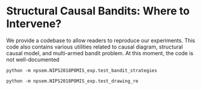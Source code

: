 # Structural Causal Bandits: Where to Intervene?


We provide a codebase to allow readers to reproduce our experiments. This code also contains various utilities related to causal diagram, structural causal model, and multi-armed bandit problem.
At this moment, the code is not well-documented


`python -m npsem.NIPS2018POMIS_exp.test_bandit_strategies`

`python -m npsem.NIPS2018POMIS_exp.test_drawing_re`
